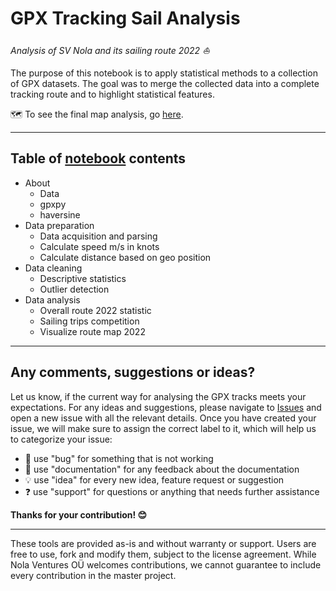 # GPX Tracking Sail Analysis
*Analysis of SV Nola and its sailing route 2022 ⛵*


The purpose of this notebook is to apply statistical methods to a collection of GPX datasets. The goal was to merge the collected data into a complete tracking route and to highlight statistical features.

🗺️ To see the final map analysis, go [here](https://github.com/Nola-Ventures/nola-gpx-track-sail-analysis-notebook/blob/dev/index.html).

----

## Table of [notebook](https://github.com/Nola-Ventures/nola-gpx-track-sail-analysis-notebook/Nola_GPX-Tracking_Sail_Analysis.ipynb) contents

* About
    - Data
    - gpxpy
    - haversine
* Data preparation
    - Data acquisition and parsing
    - Calculate speed m/s in knots
    - Calculate distance based on geo position
* Data cleaning
    - Descriptive statistics
    - Outlier detection
* Data analysis
    - Overall route 2022 statistic
    - Sailing trips competition
    - Visualize route map 2022

----

## Any comments, suggestions or ideas?

Let us know, if the current way for analysing the GPX tracks  meets your expectations. For any ideas and suggestions, please navigate to [Issues](https://github.com/Nola-Ventures/nola-gpx-track-sail-analysis-notebook/issues) and open a new issue with all the relevant details. Once you have created your issue, we will make sure to assign the correct label to it, which will help us to categorize your issue:

* 🐞 use "bug" for something that is not working
* 📖 use "documentation" for any feedback about the documentation
* 💡 use "idea" for every new idea, feature request or suggestion
* ❓ use "support" for questions or anything that needs further assistance

**Thanks for your contribution! 😊**

_________________

These tools are provided as-is and without warranty or support. Users are free to use, fork and modify them, subject to the license agreement. While Nola Ventures OÜ welcomes contributions, we cannot guarantee to include every contribution in the master project.
